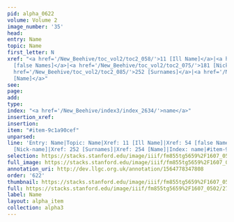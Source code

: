 ```yaml
---
pid: alpha_0622
volume: Volume 2
image_number: '35'
head: 
entry: Name
topic: Name
first_letter: N
xref: "<a href='/New_Beehive/toc_vol2/toc2_058/'>11 [Ill Name]</a>|<a href='/New_Beehive/toc_vol2/toc2_062/'>54
  [false Names]</a>|<a href='/New_Beehive/toc_vol2/toc2_075/'>181 [Nick-name]</a>|<a
  href='/New_Beehive/toc_vol2/toc2_085/'>252 [Surnames]</a>|<a href='/New_Beehive/toc_vol2/toc2_085/'>254
  [Name]</a>"
see: 
page: 
add: 
type: 
index: "<a href='/New_Beehive/index3/index_2634/'>name</a>"
insertion_xref: 
insertion: 
item: "#item-9c1a90cef"
unparsed: 
line: 'Entry: Name|Topic: Name|Xref: 11 [Ill Name]|Xref: 54 [false Names]|Xref: 181
  [Nick-name]|Xref: 252 [Surnames]|Xref: 254 [Name]|Index: name|#item-9c1a90cef'
selection: https://stacks.stanford.edu/image/iiif/fm855tg5659%2F1607_0502/275,1081,3135,405/full/0/default.jpg
full_image: https://stacks.stanford.edu/image/iiif/fm855tg5659%2F1607_0502/full/full/0/default.jpg
annotation_uri: http://dev.llgc.org.uk/annotation/1564778347808
order: '622'
thumbnail: https://stacks.stanford.edu/image/iiif/fm855tg5659%2F1607_0502/275,1081,600,180/250,/0/default.jpg
full: https://stacks.stanford.edu/image/iiif/fm855tg5659%2F1607_0502/275,1081,3135,405/full/0/default.jpg
label: Name
layout: alpha_item
collection: alpha3
---
```

